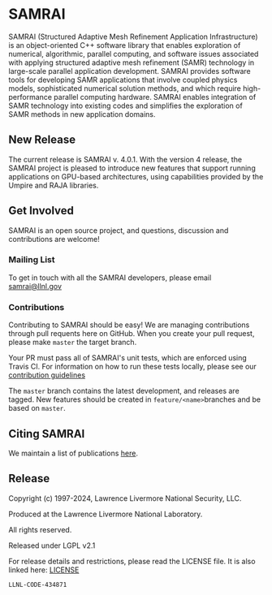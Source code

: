# SAMRAI

SAMRAI (Structured Adaptive Mesh Refinement Application Infrastructure) is an
object-oriented C++ software library that enables exploration of numerical,
algorithmic, parallel computing, and software issues associated with applying
structured adaptive mesh refinement (SAMR) technology in large-scale parallel
application development. SAMRAI provides software tools for developing SAMR
applications that involve coupled physics models, sophisticated numerical
solution methods, and which require high-performance parallel computing
hardware. SAMRAI enables integration of SAMR technology into existing codes and
simplifies the exploration of SAMR methods in new application domains. 

## New Release

The current release is SAMRAI v. 4.0.1.  With the version 4 release, the
SAMRAI project is pleased to introduce new features that support running
applications on GPU-based architectures, using capabilities provided by the
Umpire and RAJA libraries.

## Get Involved

SAMRAI is an open source project, and questions, discussion and contributions
are welcome!

### Mailing List

To get in touch with all the SAMRAI developers, please email samrai@llnl.gov

### Contributions

Contributing to SAMRAI should be easy! We are managing contributions through
pull requents here on GitHub. When you create your pull request, please make
`master` the target branch.

Your PR must pass all of SAMRAI's unit tests, which are enforced using Travis
CI. For information on how to run these tests locally, please see our
[contribution guidelines](CONTRIBUTING.md)

The `master` branch contains the latest development, and releases are tagged.
New features should be created in `feature/<name>`branches and be based on
`master`.

## Citing SAMRAI

We maintain a list of publications
[here](https://computing.llnl.gov/projects/samrai/publications).

## Release

Copyright (c) 1997-2024, Lawrence Livermore National Security, LLC.

Produced at the Lawrence Livermore National Laboratory.

All rights reserved.

Released under LGPL v2.1

For release details and restrictions, please read the LICENSE file. It is also
linked here: [LICENSE](./LICENSE)

`LLNL-CODE-434871`
